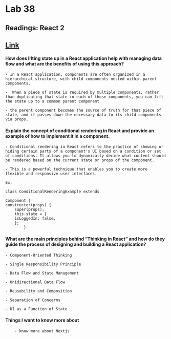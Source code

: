 # Lab 38

## Readings: React 2

## [Link](./Class38.md)

#### How does lifting state up in a React application help with managing data flow and what are the benefits of using this approach?

    - In a React application, components are often organized in a hierarchical structure, with child components nested within parent components. 

    -  When a piece of state is required by multiple components, rather than duplicating that state in each of those components, you can lift the state up to a common parent component

    - the parent component becomes the source of truth for that piece of state, and it passes down the necessary data to its child components via props.

#### Explain the concept of conditional rendering in React and provide an example of how to implement it in a component.

    - Conditional rendering in React refers to the practice of showing or hiding certain parts of a component's UI based on a condition or set of conditions. It allows you to dynamically decide what content should be rendered based on the current state or props of the component. 

    - This is a powerful technique that enables you to create more flexible and responsive user interfaces.

    Ex:

    class ConditionalRenderingExample extends         
    
    Component {
    constructor(props) {
        super(props);
        this.state = {
        isLoggedIn: false,
        };
            }


#### What are the main principles behind “Thinking in React” and how do they guide the process of designing and building a React application?

    - Component-Oriented Thinking

    - Single Responsibility Principle

    - Data Flow and State Management

    - Unidirectional Data Flow

    - Reusability and Composition

    - Separation of Concerns

    - UI as a Function of State

#### Things I want to know more about

        - know more about Nextjs 